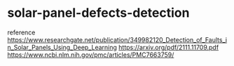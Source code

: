 # solar-panel-defects-detection

reference
https://www.researchgate.net/publication/349982120_Detection_of_Faults_in_Solar_Panels_Using_Deep_Learning
https://arxiv.org/pdf/2111.11709.pdf
https://www.ncbi.nlm.nih.gov/pmc/articles/PMC7663759/
